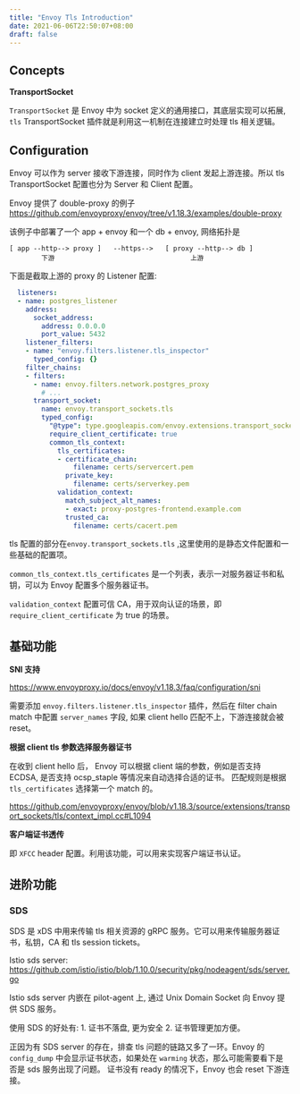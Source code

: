 ```yaml
---
title: "Envoy Tls Introduction"
date: 2021-06-06T22:50:07+08:00
draft: false
---
```


## Concepts

**TransportSocket**

`TransportSocket` 是 Envoy 中为 socket 定义的通用接口，其底层实现可以拓展, `tls` TransportSocket 插件就是利用这一机制在连接建立时处理 tls 相关逻辑。

## Configuration

Envoy 可以作为 server 接收下游连接，同时作为 client 发起上游连接。所以 tls TransportSocket 配置也分为 Server 和 Client 配置。

Envoy 提供了 double-proxy 的例子
https://github.com/envoyproxy/envoy/tree/v1.18.3/examples/double-proxy

该例子中部署了一个 app + envoy 和一个 db + envoy, 网络拓扑是

```
[ app --http--> proxy ]   --https-->   [ proxy --http--> db ]
        下游                                  上游
```

下面是截取上游的 proxy 的 Listener 配置:

```yaml
  listeners:
  - name: postgres_listener
    address:
      socket_address:
        address: 0.0.0.0
        port_value: 5432
    listener_filters:
    - name: "envoy.filters.listener.tls_inspector"
      typed_config: {}
    filter_chains:
    - filters:
      - name: envoy.filters.network.postgres_proxy
        # ...
      transport_socket:
        name: envoy.transport_sockets.tls
        typed_config:
          "@type": type.googleapis.com/envoy.extensions.transport_sockets.tls.v3.DownstreamTlsContext
          require_client_certificate: true
          common_tls_context:
            tls_certificates:
            - certificate_chain:
                filename: certs/servercert.pem
              private_key:
                filename: certs/serverkey.pem
            validation_context:
              match_subject_alt_names:
              - exact: proxy-postgres-frontend.example.com
              trusted_ca:
                filename: certs/cacert.pem
```

tls 配置的部分在`envoy.transport_sockets.tls` ,这里使用的是静态文件配置和一些基础的配置项。

`common_tls_context.tls_certificates` 是一个列表，表示一对服务器证书和私钥，可以为 Envoy 配置多个服务器证书。

`validation_context` 配置可信 CA，用于双向认证的场景，即 `require_client_certificate` 为 true 的场景。

## 基础功能

**SNI 支持**

https://www.envoyproxy.io/docs/envoy/v1.18.3/faq/configuration/sni

需要添加 `envoy.filters.listener.tls_inspector` 插件，然后在 filter chain match 中配置 `server_names` 字段, 如果 client hello 匹配不上，下游连接就会被 reset。

**根据 client tls 参数选择服务器证书**

在收到 client hello 后， Envoy 可以根据 client 端的参数，例如是否支持 ECDSA, 是否支持 ocsp_staple 等情况来自动选择合适的证书。
匹配规则是根据 `tls_certificates` 选择第一个 match 的。

https://github.com/envoyproxy/envoy/blob/v1.18.3/source/extensions/transport_sockets/tls/context_impl.cc#L1094

**客户端证书透传**

即 `XFCC` header 配置。利用该功能，可以用来实现客户端证书认证。

## 进阶功能

### SDS

SDS 是 xDS 中用来传输 tls 相关资源的 gRPC 服务。它可以用来传输服务器证书，私钥，CA 和 tls session tickets。

Istio sds server: https://github.com/istio/istio/blob/1.10.0/security/pkg/nodeagent/sds/server.go

Istio sds server 内嵌在 pilot-agent 上, 通过 Unix Domain Socket 向 Envoy 提供 SDS 服务。

使用 SDS 的好处有: 1. 证书不落盘, 更为安全 2. 证书管理更加方便。

正因为有 SDS server 的存在，排查 tls 问题的链路又多了一环。Envoy 的 `config_dump` 中会显示证书状态，如果处在 `warming` 状态，那么可能需要看下是否是 sds 服务出现了问题。
证书没有 ready 的情况下，Envoy 也会 reset 下游连接。